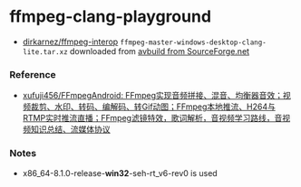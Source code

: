 ffmpeg-clang-playground
=======================
- [dirkarnez/ffmpeg-interop](https://github.com/dirkarnez/ffmpeg-interop/)
`ffmpeg-master-windows-desktop-clang-lite.tar.xz` downloaded from [avbuild from SourceForge.net](https://sourceforge.net/projects/avbuild/files/windows-desktop/ffmpeg-master-windows-desktop-clang-lite.tar.xz/download)

### Reference
- [xufuji456/FFmpegAndroid: FFmpeg实现音频拼接、混音、均衡器音效；视频裁剪、水印、转码、编解码、转Gif动图；FFmpeg本地推流、H264与RTMP实时推流直播；FFmpeg滤镜特效，歌词解析，音视频学习路线，音视频知识总结、流媒体协议](https://github.com/xufuji456/FFmpegAndroid)

### Notes
- x86_64-8.1.0-release-**win32**-seh-rt_v6-rev0 is used

